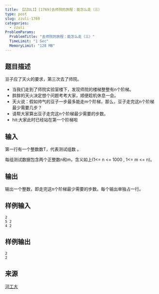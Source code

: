 ```yaml
---
title: 【ZZULI】[1769]去师院的旅程：能怎么走（三）
type: post
slug: zzuli-1769
categories:
  - zzuli
ProblemParams:
  ProblemTitle: "去师院的旅程：能怎么走（三）"
  TimeLimit: "1 Sec"
  MemoryLimit: "128 MB"
---
```


## 题目描述

豆子应了天火的要求，第三次去了师院。
* 当我们走到了师院实验室楼下，发现师院的楼梯整整有n个阶梯。
* 胖胖的天火决定想个问题考考大家，顺便趁机休息一会。
* 天火说：假如帅气的豆子一步最多能走m个阶梯，那么，豆子走完这n个阶梯最少需要几步？
* 请帮大家算出豆子走完这n个阶梯最少需要的步数。
* hit:大家此时已经站在第一个阶梯啦

## 输入

第一行有一个整数数T，代表测试组数 。

每组测试数据包含两个正整数n和m，含义如上(1<= n <= 1000 , 1<= m <= n)。

## 输出

输出一个整数，即走完这n个阶梯最少需要的步数。每个输出单独占一行。

## 样例输入

```
2
5 2
4 2
```

## 样例输出

```
2
2
```

## 来源

[河工大](http://acm.zzuli.edu.cn/problemset.php?search=%E6%B2%B3%E5%B7%A5%E5%A4%A7)
